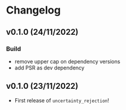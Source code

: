 # Changelog

<!--next-version-placeholder-->

## v0.1.0 (24/11/2022)

### Build

- remove upper cap on dependency versions
- add PSR as dev dependency

## v0.1.0 (23/11/2022)

- First release of `uncertainty_rejection`!